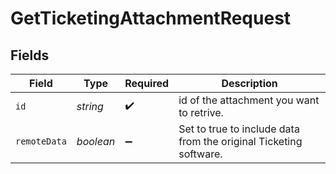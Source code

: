 # GetTicketingAttachmentRequest


## Fields

| Field                                                             | Type                                                              | Required                                                          | Description                                                       |
| ----------------------------------------------------------------- | ----------------------------------------------------------------- | ----------------------------------------------------------------- | ----------------------------------------------------------------- |
| `id`                                                              | *string*                                                          | :heavy_check_mark:                                                | id of the attachment you want to retrive.                         |
| `remoteData`                                                      | *boolean*                                                         | :heavy_minus_sign:                                                | Set to true to include data from the original Ticketing software. |